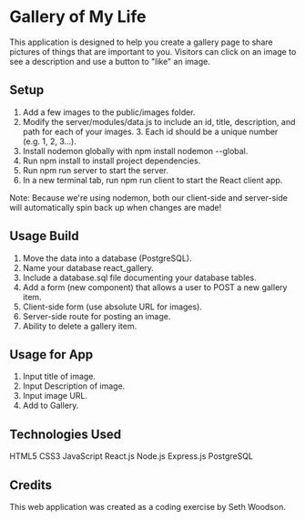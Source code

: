 # Gallery of My Life
This application is designed to help you create a gallery page to share pictures of things that are important to you. Visitors can click on an image to see a description and use a button to "like" an image.

## Setup
1. Add a few images to the public/images folder.
2. Modify the server/modules/data.js to include an id, title, description, and path for each of your images.  3. Each id should be a unique number (e.g. 1, 2, 3...).
4. Install nodemon globally with npm install nodemon --global.
5. Run npm install to install project dependencies.
6. Run npm run server to start the server.
7. In a new terminal tab, run npm run client to start the React client app.

Note: Because we're using nodemon, both our client-side and server-side will automatically spin back up when changes are made!

## Usage Build
1. Move the data into a database (PostgreSQL).
2. Name your database react_gallery.
3. Include a database.sql file documenting your database tables.
4. Add a form (new component) that allows a user to POST a new gallery item.
5. Client-side form (use absolute URL for images).
6. Server-side route for posting an image.
7. Ability to delete a gallery item.

## Usage for App
1. Input title of image.
2. Input Description of image.
3. Input image URL. 
4. Add to Gallery. 

## Technologies Used
HTML5
CSS3
JavaScript
React.js
Node.js
Express.js
PostgreSQL

## Credits
This web application was created as a coding exercise by Seth Woodson.
